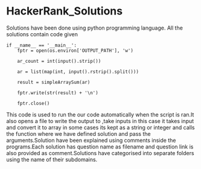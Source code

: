 # HackerRank_Solutions
Solutions have been done using python programming language.
All the solutions contain code given  
~~~
if __name__ == '__main__':
    fptr = open(os.environ['OUTPUT_PATH'], 'w')

    ar_count = int(input().strip())

    ar = list(map(int, input().rstrip().split()))

    result = simpleArraySum(ar)

    fptr.write(str(result) + '\n')

    fptr.close()
~~~
This code is used to run the our code automatically when the script is ran.It also opens a file to write the output to ,take inputs in this case it takes input and convert it to array in some cases 
its kept as a string or integer and calls the function where we have defined solution and pass the arguments.Solution have been explained using comments inside the programs.Each solution has question name as filename and question link is also provided as comment.Solutions have categorised into separate folders using the name of their subdomains.
